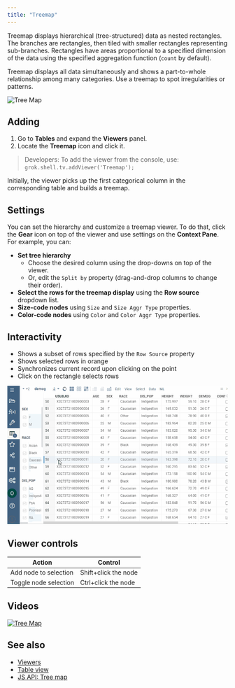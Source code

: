 ```yaml
---
title: "Treemap"
---
```


Treemap displays hierarchical (tree-structured) data as nested rectangles. The
branches are rectangles, then tiled with smaller rectangles representing
sub-branches. Rectangles have areas proportional to a specified dimension of the
data using the specified aggregation function (`count` by default).

Treemap displays all data simultaneously and shows a part-to-whole relationship
among many categories. Use a treemap to spot irregularities or patterns.

![Tree Map](../../uploads/viewers/tree-map.png "Tree Map")

## Adding

1. Go to **Tables** and expand the **Viewers** panel.
1. Locate the **Treemap** icon and click it.

> Developers: To add the viewer from the console, use:
`grok.shell.tv.addViewer('Treemap');`

Initially, the viewer picks up the first categorical column in the corresponding
table and builds a treemap.

## Settings

You can set the hierarchy and customize a treemap viewer. To do that, click the
**Gear** icon on top of the viewer and use settings on the **Context Pane**. For
example, you can:

* **Set tree hierarchy**
  * Choose the desired column using the drop-downs on top of the viewer.
  * Or, edit the `Split by` property (drag-and-drop columns to change their
    order).
* **Select the rows for the treemap display** using the **Row source** dropdown
  list.
* **Size-code nodes** using `Size` and `Size Aggr Type` properties.
* **Color-code nodes** using `Color` and `Color Aggr Type` properties.

## Interactivity

* Shows a subset of rows specified by the `Row Source` property
* Shows selected rows in orange
* Synchronizes current record upon clicking on the point
* Click on the rectangle selects rows

![Treemap](img/tree-map.gif)

## Viewer controls

|      Action                           |         Control             |
|-------------------------------------|-----------------------|
| Add node to selection           | Shift+click the node|
| Toggle node selection           | Ctrl+click the node |

## Videos

[![Tree Map](../../uploads/youtube/visualizations2.png "Open on Youtube")](https://www.youtube.com/watch?v=7MBXWzdC0-I&t=2544s)

## See also

* [Viewers](../viewers/viewers.md)
* [Table view](../../datagrok/navigation/table-view.md)
* [JS API: Tree map](https://public.datagrok.ai/js/samples/ui/viewers/types/tree-map)
